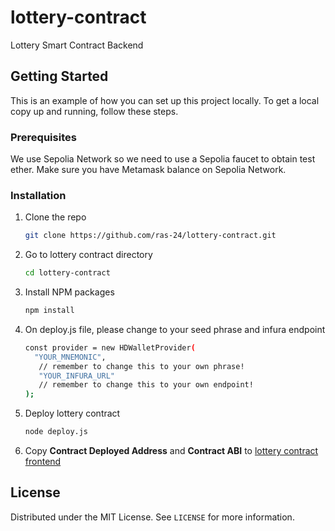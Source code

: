 # lottery-contract
Lottery Smart Contract Backend

## Getting Started
This is an example of how you can set up this project locally. To get a local copy up and running, follow these steps.

### Prerequisites
We use Sepolia Network so we need to use a Sepolia faucet to obtain test ether.
Make sure you have Metamask balance on Sepolia Network.

### Installation
1. Clone the repo
   ```sh
   git clone https://github.com/ras-24/lottery-contract.git
   ```
2. Go to lottery contract directory
   ```sh
   cd lottery-contract
   ```
3. Install NPM packages
   ```sh
   npm install
   ```
4. On deploy.js file, please change to your seed phrase and infura endpoint
   ```sh
   const provider = new HDWalletProvider(
     "YOUR_MNEMONIC",
      // remember to change this to your own phrase!
      "YOUR_INFURA_URL"
      // remember to change this to your own endpoint!
   );
   ```
5. Deploy lottery contract
   ```sh
   node deploy.js
   ```
6. Copy **Contract Deployed Address** and **Contract ABI** to [lottery contract frontend](https://github.com/ras-24/lottery-react-contract/blob/main/src/lottery.js)

## License

Distributed under the MIT License. See `LICENSE` for more information.
